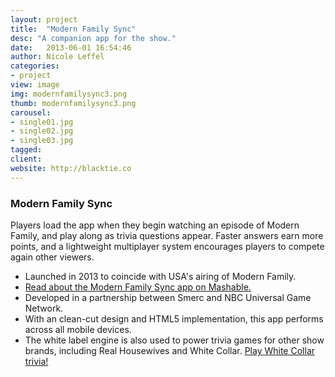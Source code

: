 ```yaml
---
layout: project
title:  "Modern Family Sync"
desc: "A companion app for the show."
date:   2013-06-01 16:54:46
author: Nicole Leffel
categories:
- project
view: image
img: modernfamilysync3.png
thumb: modernfamilysync3.png
carousel:
- single01.jpg
- single02.jpg
- single03.jpg
tagged: 
client: 
website: http://blacktie.co
---
```

### Modern Family Sync
Players load the app when they begin watching an episode of Modern Family, and play along as trivia questions appear. Faster answers earn more points, and a lightweight multiplayer system encourages players to compete again other viewers.

* Launched in 2013 to coincide with USA's airing of Modern Family. 
* [Read about the Modern Family Sync app on Mashable.](http://mashable.com/2013/09/24/modern-family-digital/)
* Developed in a partnership between Smerc and NBC Universal Game Network. 
* With an clean-cut design and HTML5 implementation, this app performs across all mobile devices.
* The white label engine is also used to power trivia games for other show brands, including Real Housewives and White Collar. [Play White Collar trivia!](http://www.usanetwork.com/whitecollar/trivia)